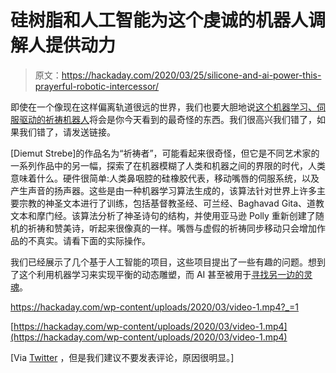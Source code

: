 # 硅树脂和人工智能为这个虔诚的机器人调解人提供动力

> 原文：<https://hackaday.com/2020/03/25/silicone-and-ai-power-this-prayerful-robotic-intercessor/>

即使在一个像现在这样偏离轨道很远的世界，我们也要大胆地说[这个机器学习、伺服驱动的祈祷机器人](https://theprayer.diemutstrebe.com/)将会是你今天看到的最奇怪的东西。我们很高兴我们错了，如果我们错了，请发送链接。

[Diemut Strebe]的作品名为“祈祷者”，可能看起来很奇怪，但它是不同艺术家的一系列作品中的另一幅，探索了在机器模糊了人类和机器之间的界限的时代，人类意味着什么。硬件很简单:人类鼻咽腔的硅橡胶代表，移动嘴唇的伺服系统，以及产生声音的扬声器。这些是由一种机器学习算法生成的，该算法针对世界上许多主要宗教的神圣文本进行了训练，包括基督教圣经、可兰经、Baghavad Gita、道教文本和摩门经。该算法分析了神圣诗句的结构，并使用亚马逊 Polly 重新创建了随机的祈祷和赞美诗，听起来很像真的一样。嘴唇与虚假的祈祷同步移动只会增加作品的不真实。请看下面的实际操作。

我们已经展示了几个基于人工智能的项目，这些项目提出了一些有趣的问题。想到了这个利用机器学习来实现平衡的动态雕塑，而 AI 甚至被用于[寻找另一边的灵魂](https://hackaday.com/2017/10/24/listen-to-the-netherworld-with-artificial-intelligence/)。

 <https://hackaday.com/wp-content/uploads/2020/03/video-1.mp4?_=1>

[https://hackaday.com/wp-content/uploads/2020/03/video-1.mp4](https://hackaday.com/wp-content/uploads/2020/03/video-1.mp4)

[Via [Twitter](https://twitter.com/MIT_CSAIL/status/1241031749880156161) ，但是我们建议不要发表评论，原因很明显。]
